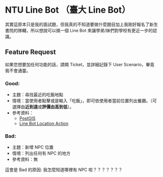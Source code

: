 # NTU Line Bot （臺大 Line Bot）
其實這原本只是我的面試題，但我真的不知道要做什麼題目加上我剛好報名了新生書院的隊輔，所以想說可以搞一個 Line Bot 來讓學弟/妹們對學校有更近一步的認識。

## Feature Request
如果您想要加任何功能的話，請開 Ticket，並詳細記錄下 User Scenario，畢竟我不會通靈。
### Good:
- 主題：尋找最近的吃飯地點
- 情境：當使用者點擊或是輸入「吃飯」，即可依使用者當前位置列出餐廳。（可選擇由**近到遠**或**評價由高到低**）。
- 參考資料：
  - [PostGIS](https://postgis.net/)
  - [Line Bot Location Action](https://developers.line.biz/en/reference/messaging-api/#location-action)

### Bad:
- 主題：新增 NPC 位置
- 情境：列出任何有 NPC 的地方
- 參考資料：無

這會是 Bad 的原因: 我怎麼知道哪裡有 NPC 啦？？？？？？？